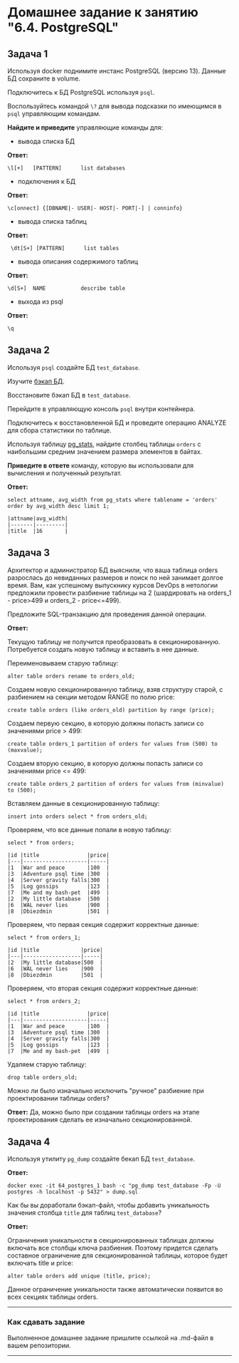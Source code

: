 # Домашнее задание к занятию "6.4. PostgreSQL"

## Задача 1

Используя docker поднимите инстанс PostgreSQL (версию 13). Данные БД сохраните в volume.

Подключитесь к БД PostgreSQL используя `psql`.

Воспользуйтесь командой `\?` для вывода подсказки по имеющимся в `psql` управляющим командам.

**Найдите и приведите** управляющие команды для:
- вывода списка БД

**Ответ:**
```shell
\l[+]   [PATTERN]      list databases
```

- подключения к БД

**Ответ:**
```shell
\c[onnect] {[DBNAME|- USER|- HOST|- PORT|-] | conninfo}
```
- вывода списка таблиц

**Ответ:**
```shell
 \dt[S+] [PATTERN]      list tables
```
- вывода описания содержимого таблиц

**Ответ:**
```shell
\d[S+]  NAME           describe table
```
- выхода из psql

**Ответ:**
```shell
\q
```

## Задача 2

Используя `psql` создайте БД `test_database`.

Изучите [бэкап БД](https://github.com/netology-code/virt-homeworks/tree/master/06-db-04-postgresql/test_data).

Восстановите бэкап БД в `test_database`.

Перейдите в управляющую консоль `psql` внутри контейнера.

Подключитесь к восстановленной БД и проведите операцию ANALYZE для сбора статистики по таблице.

Используя таблицу [pg_stats](https://postgrespro.ru/docs/postgresql/12/view-pg-stats), найдите столбец таблицы `orders` 
с наибольшим средним значением размера элементов в байтах.

**Приведите в ответе** команду, которую вы использовали для вычисления и полученный результат.

**Ответ:**
```shell
select attname, avg_width from pg_stats where tablename = 'orders' order by avg_width desc limit 1;

|attname|avg_width|
|-------|---------|
|title  |16       |
```

## Задача 3

Архитектор и администратор БД выяснили, что ваша таблица orders разрослась до невиданных размеров и
поиск по ней занимает долгое время. Вам, как успешному выпускнику курсов DevOps в нетологии предложили
провести разбиение таблицы на 2 (шардировать на orders_1 - price>499 и orders_2 - price<=499).

Предложите SQL-транзакцию для проведения данной операции.

**Ответ:**

Текущую таблицу не получится преобразовать в секционированную.
Потребуется создать новую таблицу и вставить в нее данные.

Переименовываем старую таблицу:
```
alter table orders rename to orders_old;
```

Создаем новую секционированную таблицу, взяв структуру старой, с разбиением на секции методом RANGE по полю price: 
```
create table orders (like orders_old) partition by range (price);
```

Создаем первую секцию, в которую должны попасть записи со значениями price > 499:
```
create table orders_1 partition of orders for values from (500) to (maxvalue);
```

Создаем вторую секцию, в которую должны попасть записи со значениями price <= 499:
```
create table orders_2 partition of orders for values from (minvalue) to (500);
```

Вставляем данные в секционированную таблицу:
```
insert into orders select * from orders_old;
```

Проверяем, что все данные попали в новую таблицу:
```
select * from orders;

|id |title               |price|
|---|--------------------|-----|
|1  |War and peace       |100  |
|3  |Adventure psql time |300  |
|4  |Server gravity falls|300  |
|5  |Log gossips         |123  |
|7  |Me and my bash-pet  |499  |
|2  |My little database  |500  |
|6  |WAL never lies      |900  |
|8  |Dbiezdmin           |501  |
```

Проверяем, что первая секция содержит корректные данные:
```
select * from orders_1;

|id |title             |price|
|---|------------------|-----|
|2  |My little database|500  |
|6  |WAL never lies    |900  |
|8  |Dbiezdmin         |501  |
```

Проверяем, что вторая секция содержит корректные данные:
```
select * from orders_2;

|id |title               |price|
|---|--------------------|-----|
|1  |War and peace       |100  |
|3  |Adventure psql time |300  |
|4  |Server gravity falls|300  |
|5  |Log gossips         |123  |
|7  |Me and my bash-pet  |499  |
```

Удаляем старую таблицу:
```shell
drop table orders_old;
```

Можно ли было изначально исключить "ручное" разбиение при проектировании таблицы orders?

**Ответ:**
Да, можно было при создании таблицы orders на этапе проектирования сделать ее изначально секционированной.

## Задача 4

Используя утилиту `pg_dump` создайте бекап БД `test_database`.

**Ответ:**

```shell
docker exec -it 64_postgres_1 bash -c "pg_dump test_database -Fp -U postgres -h localhost -p 5432" > dump.sql
```


Как бы вы доработали бэкап-файл, чтобы добавить уникальность значения столбца `title` для таблиц `test_database`?

**Ответ:**

Ограничения уникальности в секционированных таблицах должны включать все столбцы ключа разбиения.
Поэтому придется сделать составное ограничение для секционированной таблицы, которое будет включать title и price:
```
alter table orders add unique (title, price);
```
Данное ограничение уникальности также автоматически появится во всех секциях таблицы orders.

---

### Как cдавать задание

Выполненное домашнее задание пришлите ссылкой на .md-файл в вашем репозитории.

---
